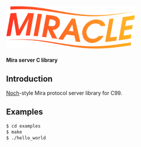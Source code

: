 <img src="./res/logo.png" width="350px">

#### Mira server C library

## Introduction
[Noch](https://github.com/lordoftrident/noch)-style Mira protocol server library for C99.

## Examples
```
$ cd examples
$ make
$ ./hello_world
```
